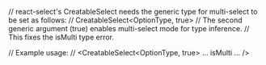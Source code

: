 // react-select's CreatableSelect needs the generic type for multi-select to be set as follows:
// CreatableSelect<OptionType, true>
// The second generic argument (true) enables multi-select mode for type inference.
// This fixes the isMulti type error.

// Example usage:
// <CreatableSelect<OptionType, true> ... isMulti ... />
